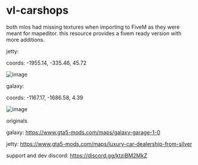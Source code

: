 # vl-carshops


both mlos had missing textures when importing to FiveM as they were meant for mapeditor. this resource provides a fivem ready version with more additions.




jetty: 

coords: -1955.14, -335.46, 45.72

![image](https://github.com/VESTALLICA/mc-carshops/assets/147888622/fbea9a0d-dd1e-493d-9926-7eb701620c1d)

galaxy:

coords: -1167.17, -1686.58, 4.39

![image](https://github.com/VESTALLICA/mc-carshops/assets/147888622/9d9185f9-0c18-4ea3-9e34-c0453c65920b)










originals

galaxy: https://www.gta5-mods.com/maps/galaxy-garage-1-0

jetty: https://www.gta5-mods.com/maps/luxury-car-dealership-from-silver

support and dev discord: https://discord.gg/ktzjBM2MkZ
